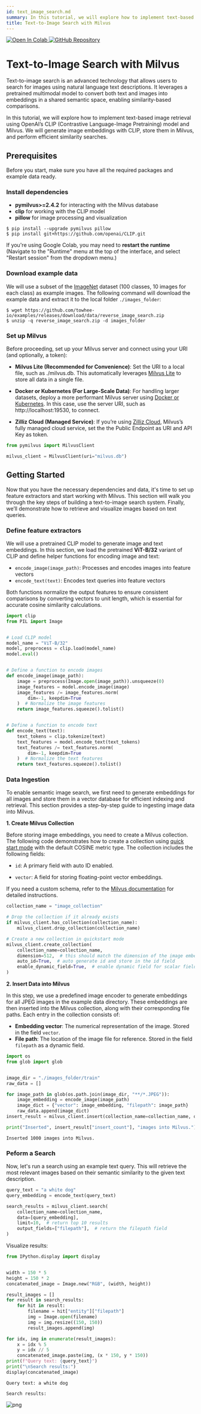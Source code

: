 ```yaml
---
id: text_image_search.md
summary: In this tutorial, we will explore how to implement text-based image retrieval using OpenAI’s CLIP (Contrastive Language-Image Pretraining) model and Milvus. We will generate image embeddings with CLIP, store them in Milvus, and perform efficient similarity searches.
title: Text-to-Image Search with Milvus
---
```

<a href="https://colab.research.google.com/github/milvus-io/bootcamp/blob/master/bootcamp/tutorials/quickstart/text_image_search_with_milvus.ipynb" target="_parent">
    <img src="https://colab.research.google.com/assets/colab-badge.svg" alt="Open In Colab"/>
</a>
<a href="https://github.com/milvus-io/bootcamp/blob/master/bootcamp/tutorials/quickstart/text_image_search_with_milvus.ipynb" target="_blank">
    <img src="https://img.shields.io/badge/View%20on%20GitHub-555555?style=flat&logo=github&logoColor=white" alt="GitHub Repository"/>
</a>

# Text-to-Image Search with Milvus

Text-to-image search is an advanced technology that allows users to search for images using natural language text descriptions. It leverages a pretrained multimodal model to convert both text and images into embeddings in a shared semantic space, enabling similarity-based comparisons.

In this tutorial, we will explore how to implement text-based image retrieval using OpenAI’s CLIP (Contrastive Language-Image Pretraining) model and Milvus. We will generate image embeddings with CLIP, store them in Milvus, and perform efficient similarity searches.


## Prerequisites

Before you start, make sure you have all the required packages and example data ready.

### Install dependencies
- **pymilvus>=2.4.2** for interacting with the Milvus database
- **clip** for working with the CLIP model
- **pillow** for image processing and visualization


```shell
$ pip install --upgrade pymilvus pillow
$ pip install git+https://github.com/openai/CLIP.git
```

<div class="alert note">

If you're using Google Colab, you may need to **restart the runtime** (Navigate to the "Runtime" menu at the top of the interface, and select "Restart session" from the dropdown menu.)

</div>

### Download example data

We will use a subset of the [ImageNet](https://www.image-net.org) dataset (100 classes, 10 images for each class) as example images. The following command will download the example data and extract it to the local folder `./images_folder`:


```shell
$ wget https://github.com/towhee-io/examples/releases/download/data/reverse_image_search.zip
$ unzip -q reverse_image_search.zip -d images_folder
```

### Set up Milvus

Before proceeding, set up your Milvus server and connect using your URI (and optionally, a token):

- **Milvus Lite (Recommended for Convenience)**: Set the URI to a local file, such as ./milvus.db. This automatically leverages [Milvus Lite](https://milvus.io/docs/milvus_lite.md) to store all data in a single file.

- **Docker or Kubernetes (For Large-Scale Data)**: For handling larger datasets, deploy a more performant Milvus server using [Docker or Kubernetes](https://milvus.io/docs/quickstart.md). In this case, use the server URI, such as http://localhost:19530, to connect.

- **Zilliz Cloud (Managed Service)**: If you’re using [Zilliz Cloud](https://zilliz.com/cloud), Milvus’s fully managed cloud service, set the the Public Endpoint as URI and API Key as token.


```python
from pymilvus import MilvusClient

milvus_client = MilvusClient(uri="milvus.db")
```

## Getting Started

Now that you have the necessary dependencies and data, it's time to set up feature extractors and start working with Milvus. This section will walk you through the key steps of building a text-to-image search system. Finally, we’ll demonstrate how to retrieve and visualize images based on text queries.

### Define feature extractors

We will use a pretrained CLIP model to generate image and text embeddings. In this section, we load the pretrained **ViT-B/32** variant of CLIP and define helper functions for encoding image and text:

- `encode_image(image_path)`: Processes and encodes images into feature vectors
- `encode_text(text)`: Encodes text queries into feature vectors

Both functions normalize the output features to ensure consistent comparisons by converting vectors to unit length, which is essential for accurate cosine similarity calculations.


```python
import clip
from PIL import Image


# Load CLIP model
model_name = "ViT-B/32"
model, preprocess = clip.load(model_name)
model.eval()


# Define a function to encode images
def encode_image(image_path):
    image = preprocess(Image.open(image_path)).unsqueeze(0)
    image_features = model.encode_image(image)
    image_features /= image_features.norm(
        dim=-1, keepdim=True
    )  # Normalize the image features
    return image_features.squeeze().tolist()


# Define a function to encode text
def encode_text(text):
    text_tokens = clip.tokenize(text)
    text_features = model.encode_text(text_tokens)
    text_features /= text_features.norm(
        dim=-1, keepdim=True
    )  # Normalize the text features
    return text_features.squeeze().tolist()
```

### Data Ingestion

To enable semantic image search, we first need to generate embeddings for all images and store them in a vector database for efficient indexing and retrieval. This section provides a step-by-step guide to ingesting image data into Milvus.


**1. Create Milvus Collection**

Before storing image embeddings, you need to create a Milvus collection. The following code demonstrates how to create a collection using [quick start mode](https://milvus.io/docs/create-collection-instantly.md) with the default COSINE metric type. The collection includes the following fields:

- `id`: A primary field with auto ID enabled.

- `vector`: A field for storing floating-point vector embeddings.

If you need a custom schema, refer to the [Milvus documentation](https://milvus.io/docs/create-collection.md) for detailed instructions.


```python
collection_name = "image_collection"

# Drop the collection if it already exists
if milvus_client.has_collection(collection_name):
    milvus_client.drop_collection(collection_name)

# Create a new collection in quickstart mode
milvus_client.create_collection(
    collection_name=collection_name,
    dimension=512,  # this should match the dimension of the image embedding
    auto_id=True,  # auto generate id and store in the id field
    enable_dynamic_field=True,  # enable dynamic field for scalar fields
)
```

**2. Insert Data into Milvus**

In this step, we use a predefined image encoder to generate embeddings for all JPEG images in the example data directory. These embeddings are then inserted into the Milvus collection, along with their corresponding file paths. Each entry in the collection consists of:  

- **Embedding vector**: The numerical representation of the image. Stored in the field `vector`.  
- **File path**: The location of the image file for reference. Stored in the field `filepath` as a dynamic field.


```python
import os
from glob import glob


image_dir = "./images_folder/train"
raw_data = []

for image_path in glob(os.path.join(image_dir, "**/*.JPEG")):
    image_embedding = encode_image(image_path)
    image_dict = {"vector": image_embedding, "filepath": image_path}
    raw_data.append(image_dict)
insert_result = milvus_client.insert(collection_name=collection_name, data=raw_data)

print("Inserted", insert_result["insert_count"], "images into Milvus.")
```

    Inserted 1000 images into Milvus.


### Peform a Search

Now, let's run a search using an example text query. This will retrieve the most relevant images based on their semantic similarity to the given text description.


```python
query_text = "a white dog"
query_embedding = encode_text(query_text)

search_results = milvus_client.search(
    collection_name=collection_name,
    data=[query_embedding],
    limit=10,  # return top 10 results
    output_fields=["filepath"],  # return the filepath field
)
```

Visualize results:


```python
from IPython.display import display


width = 150 * 5
height = 150 * 2
concatenated_image = Image.new("RGB", (width, height))

result_images = []
for result in search_results:
    for hit in result:
        filename = hit["entity"]["filepath"]
        img = Image.open(filename)
        img = img.resize((150, 150))
        result_images.append(img)

for idx, img in enumerate(result_images):
    x = idx % 5
    y = idx // 5
    concatenated_image.paste(img, (x * 150, y * 150))
print(f"Query text: {query_text}")
print("\nSearch results:")
display(concatenated_image)
```

    Query text: a white dog
    
    Search results:



    
![png](../../../assets/text_image_search_with_milvus_20_1.png)
